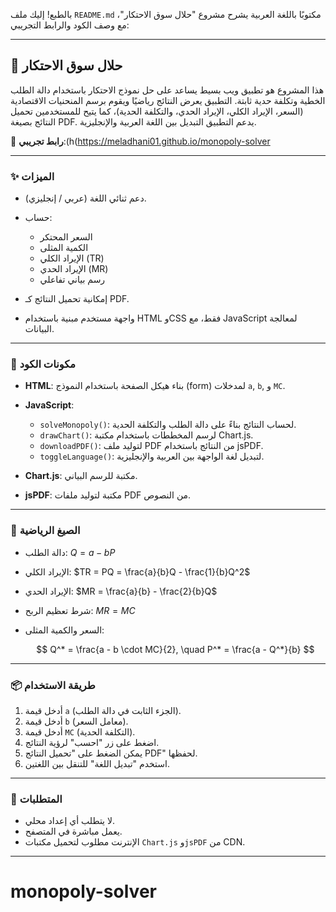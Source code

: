 بالطبع! إليك ملف `README.md` مكتوبًا باللغة العربية يشرح مشروع "حلال سوق الاحتكار"، مع وصف الكود والرابط التجريبي:

---

## 🧠 حلال سوق الاحتكار

هذا المشروع هو تطبيق ويب بسيط يساعد على حل نموذج الاحتكار باستخدام دالة الطلب الخطية وتكلفة حدية ثابتة. التطبيق يعرض النتائج رياضيًا ويقوم برسم المنحنيات الاقتصادية (السعر، الإيراد الكلي، الإيراد الحدي، والتكلفة الحدية)، كما يتيح للمستخدمين تحميل النتائج بصيغة PDF. يدعم التطبيق التبديل بين اللغة العربية والإنجليزية.

🔗 **رابط تجريبي**:(h(https://meladhani01.github.io/monopoly-solver

---

### ✨ الميزات

* دعم ثنائي اللغة (عربي / إنجليزي).
* حساب:

  * السعر المحتكر
  * الكمية المثلى
  * الإيراد الكلي (TR)
  * الإيراد الحدي (MR)
  * رسم بياني تفاعلي
* إمكانية تحميل النتائج كـ PDF.
* واجهة مستخدم مبنية باستخدام HTML وCSS فقط، مع JavaScript لمعالجة البيانات.

---

### 📁 مكونات الكود

* **HTML**: بناء هيكل الصفحة باستخدام النموذج (form) لمدخلات `a`, `b`, و `MC`.
* **JavaScript**:

  * `solveMonopoly()`: لحساب النتائج بناءً على دالة الطلب والتكلفة الحدية.
  * `drawChart()`: لرسم المخططات باستخدام مكتبة Chart.js.
  * `downloadPDF()`: لتوليد ملف PDF من النتائج باستخدام jsPDF.
  * `toggleLanguage()`: لتبديل لغة الواجهة بين العربية والإنجليزية.
* **Chart.js**: مكتبة للرسم البياني.
* **jsPDF**: مكتبة لتوليد ملفات PDF من النصوص.

---

### 🧮 الصيغ الرياضية

* دالة الطلب:
  $Q = a - bP$
* الإيراد الكلي:
  $TR = PQ = \frac{a}{b}Q - \frac{1}{b}Q^2$
* الإيراد الحدي:
  $MR = \frac{a}{b} - \frac{2}{b}Q$
* شرط تعظيم الربح:
  $MR = MC$
* السعر والكمية المثلى:

  $$
  Q^* = \frac{a - b \cdot MC}{2}, \quad
  P^* = \frac{a - Q^*}{b}
  $$

---

### 📦 طريقة الاستخدام

1. أدخل قيمة `a` (الجزء الثابت في دالة الطلب).
2. أدخل قيمة `b` (معامل السعر).
3. أدخل قيمة `MC` (التكلفة الحدية).
4. اضغط على زر "احسب" لرؤية النتائج.
5. يمكن الضغط على "تحميل النتائج PDF" لحفظها.
6. استخدم "تبديل اللغة" للتنقل بين اللغتين.

---

### 🧪 المتطلبات

* لا يتطلب أي إعداد محلي.
* يعمل مباشرة في المتصفح.
* الإنترنت مطلوب لتحميل مكتبات `Chart.js` و`jsPDF` من CDN.

---
# monopoly-solver
